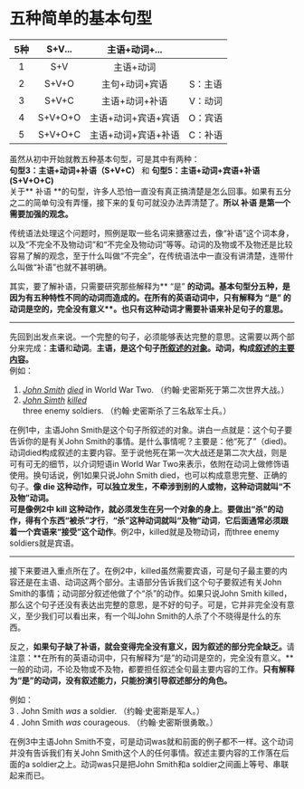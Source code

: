 # 五种简单的基本句型

|5种   |S+V...   |主语+动词+...   |   |
|:---:|:---:|:---:|:---:|
|1   |S+V   |主语+动词   |   |
|2   |S+V+O   |主句+动词+宾语   |S：主语   |
|3   |S+V+C   |主语+动词+补语   |V：动词   |
|4   |S+V+O+O   |主语+动词+宾语+宾语   |O：宾语   |
|5   |S+V+O+C   |主语+动词+宾语+补语   |C：补语   |

虽然从初中开始就教五种基本句型，可是其中有两种：  
<b>句型3：</b>**主语+动词+补语（S+V+C）** 和 <b>句型5：</b>**主语+动词+宾语+补语(S+V+O+C)**  
关于** 补语 **的句型，许多人恐怕一直没有真正搞清楚是怎么回事。如果有五分之二的简单句没有弄懂，接下来的复句可就没办法弄清楚了。<b>所以 **补语** 是第一个需要加强的观念。</b>  

传统语法处理这个问题时，照例是取一些名词来搪塞过去，像“补语”这个词本身，以及“不完全不及物动词”和“不完全及物动词”等等。动词的及物或不及物还是比较容易了解的观念，至于什么叫做“不完全”，在传统语法中一直没有讲清楚，连带什么叫做“补语”也就不甚明确。  

其实，要了解补语，只需要研究那些解释为** “是” **的动词。基本句型分五种，是因为有五种特性不同的动词而造成的。在所有的英语动词中，<b>只有解释为** “是” **的动词是**空的，完全没有意义**。也只有这种动词才**需要补语来补足句子的意思**。</b>

----

先回到出发点来说。一个完整的句子，必须能够表达完整的意思。这需要以两个部分来完成：**主语**和**动词**。<b>**主语**，是这个句子<u>所叙述的对象</u>。**动词**，构成<u>叙述的主要内容</u>。</b>  
例如：
1. <em><u>John Smith</u> <u>died</u></em> in World War Two.
 （约翰·史密斯死于第二次世界大战。）  
2. <em><u>John Simth</u> <u>killed</u></em> three enemy soldiers.
（约翰·史密斯杀了三名敌军士兵。）

在例1中，主语John Smith是这个句子所叙述的对象。讲白一点就是：这个句子要告诉你的是有关John Smith的事情。是什么事情呢？主要是：他“死了”（died)。动词died构成叙述的主要内容。至于说他死在第一次大战还是第二次大战，则是可有可无的细节，以介词短语in World War Two来表示，依附在动词上做修饰语使用。换句话说，例1如果只说John Smith died，也可以构成意思完整、正确的句子。<b>像 **die** 这种动作，可以独立发生，不牵涉到别的人或物，**这种动词就叫“不及物”动词**。</b>  
<b>可是像例2中 **kill** 这种动作，就必须发生在另一个对象的身上</b>。<b>要做出“杀”的动作，得有个东西“被杀”才行</b>，**“杀”这种动词就叫“及物”动词**，<b>它后面通常必须跟着一个宾语来“接受”这个动作</b>。例2中，killed就是及物动词，而three enemy soldiers就是宾语。

----

接下来要进入重点所在了。在例2中，killed虽然需要宾语，可是句子最主要的内容还是在主语、动词这两个部分。主语部分告诉我们这个句子要叙述有关John Smith的事情；动词部分叙述他做了个“杀”的动作。如果只说John Smith killed，那么这个句子还没有表达出完整的意思，是不好的句子。可是，它并非完全没有意义，至少我们可以看出来，有一个叫John Smith的人杀了个不晓得是什么的东西。

反之，<b>如果句子缺了补语，就会变得完全没有意义，因为叙述的部分完全缺乏。</b>请注意：**在所有的英语动词中，只有解释为“是”的动词是空的，完全没有意义。**一般的动词，不论及物或不及物，都要担任叙述全句最主要内容的工作。**只有解释为“是”的动词，没有叙述能力，只能扮演引导叙述部分的角色。**  

例如：  
3 . John Smith <em>was</em> a soldier.
（约翰·史密斯是军人。）  
4 . John Smith <em>was</em> courageous.
（约翰·史密斯很勇敢。）

在例3中主语John Smith不变，可是动词was就和前面的例子都不一样。这个动词并没有告诉我们有关John Smith这个人的任何事情。叙述主要内容的工作落在后面的a soldier之上。动词was只是把John Smith和a soldier之间画上等号、串联起来而已。
